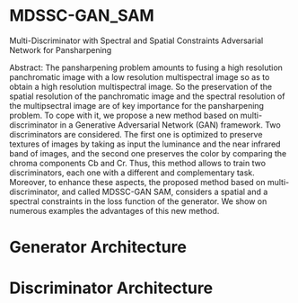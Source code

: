 # MDSSC-GAN_SAM
Multi-Discriminator with Spectral and Spatial Constraints Adversarial Network for Pansharpening

Abstract:
The pansharpening problem amounts to fusing a high resolution panchromatic image with a low resolution multispectral image so as to obtain a high resolution multispectral image. So the preservation of the spatial resolution of the panchromatic image and the spectral resolution of the multipsectral image are of key importance for the pansharpening problem. To cope with it, we propose a new method based on multi-discriminator in a Generative Adversarial Network (GAN) framework. Two discriminators are considered. The first one is optimized to preserve textures of images by taking as input the luminance and the near infrared band of images, and the second one preserves the color by comparing the chroma components Cb and Cr. Thus, this method allows to train two discriminators, each one with a different and complementary task. Moreover, to enhance these aspects, the proposed method based on multi-discriminator, and called MDSSC-GAN SAM, considers a spatial and a spectral constraints in the loss function of the generator. We show on numerous examples the advantages of this new method.

# Generator Architecture


# Discriminator Architecture
